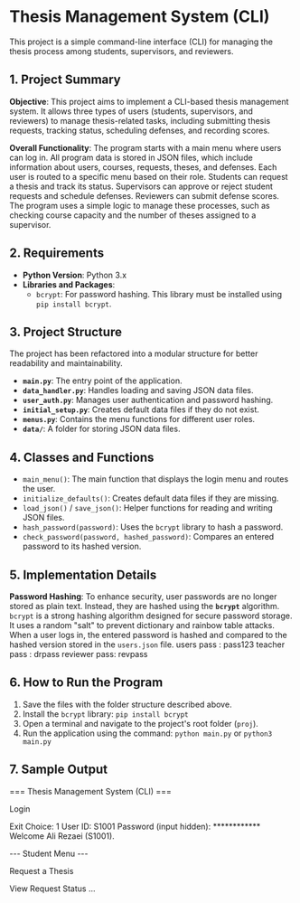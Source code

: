 # Thesis Management System (CLI)

This project is a simple command-line interface (CLI) for managing the thesis process among students, supervisors, and reviewers.

## 1. Project Summary

**Objective**: This project aims to implement a CLI-based thesis management system. It allows three types of users (students, supervisors, and reviewers) to manage thesis-related tasks, including submitting thesis requests, tracking status, scheduling defenses, and recording scores.

**Overall Functionality**:
The program starts with a main menu where users can log in. All program data is stored in JSON files, which include information about users, courses, requests, theses, and defenses. Each user is routed to a specific menu based on their role. Students can request a thesis and track its status. Supervisors can approve or reject student requests and schedule defenses. Reviewers can submit defense scores. The program uses a simple logic to manage these processes, such as checking course capacity and the number of theses assigned to a supervisor.

## 2. Requirements

- **Python Version**: Python 3.x
- **Libraries and Packages**:
  - `bcrypt`: For password hashing. This library must be installed using `pip install bcrypt`.

## 3. Project Structure

The project has been refactored into a modular structure for better readability and maintainability.

- **`main.py`**: The entry point of the application.
- **`data_handler.py`**: Handles loading and saving JSON data files.
- **`user_auth.py`**: Manages user authentication and password hashing.
- **`initial_setup.py`**: Creates default data files if they do not exist.
- **`menus.py`**: Contains the menu functions for different user roles.
- **`data/`**: A folder for storing JSON data files.

## 4. Classes and Functions

- `main_menu()`: The main function that displays the login menu and routes the user.
- `initialize_defaults()`: Creates default data files if they are missing.
- `load_json()` / `save_json()`: Helper functions for reading and writing JSON files.
- `hash_password(password)`: Uses the `bcrypt` library to hash a password.
- `check_password(password, hashed_password)`: Compares an entered password to its hashed version.

## 5. Implementation Details

**Password Hashing**: To enhance security, user passwords are no longer stored as plain text. Instead, they are hashed using the **`bcrypt`** algorithm. `bcrypt` is a strong hashing algorithm designed for secure password storage. It uses a random "salt" to prevent dictionary and rainbow table attacks. When a user logs in, the entered password is hashed and compared to the hashed version stored in the `users.json` file.
users pass : pass123 
teacher pass : drpass
reviewer pass: revpass

## 6. How to Run the Program

1.  Save the files with the folder structure described above.
2.  Install the `bcrypt` library: `pip install bcrypt`
3.  Open a terminal and navigate to the project's root folder (`proj`).
4.  Run the application using the command: `python main.py` or `python3 main.py` 

## 7. Sample Output

=== Thesis Management System (CLI) ===

Login

Exit
Choice: 1
User ID: S1001
Password (input hidden): ************
Welcome Ali Rezaei (S1001).

--- Student Menu ---

Request a Thesis

View Request Status
...